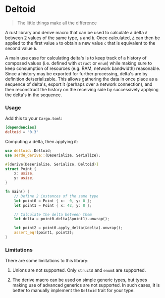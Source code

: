 # Deltoid

> The little things make all the difference

A rust library and derive macro that can be used to calculate a delta `Δ`
between 2 values of the same type, `a` and `b`.  Once calculated, `Δ` can
then be applied to the first value `a` to obtain a new value `c` that is
equivalent to the second value `b`.

A main use case for calculating delta's is to keep track of a history of
composed values (i.e. defined with `struct` or `enum`) while making sure
to keep consumption of resources (e.g. RAM, network bandwidth) reasonable.
Since a history may be exported for further processing, delta's are by
definition de/serializable. This allows gathering the data in once place
as a sequence of delta's, export it (perhaps over a network connection),
and then reconstruct the history on the receiving side by successively
applying the delta's in the sequence.


### Usage

Add this to your `Cargo.toml`:

```toml
[dependencies]
deltoid = "0.3"
```


Computing a delta, then applying it:

``` rust
use deltoid::Deltoid;
use serde_derive::{Deserialize, Serialize};

#[derive(Deserialize, Serialize, Deltoid)]
struct Point {
    x: usize,
    y: usize,
}

fn main() {
    // Define 2 instances of the same type
    let point0 = Point { x:  0, y: 0 };
    let point1 = Point { x: 42, y: 8 };

    // Calculate the delta between them
    let delta = point0.delta(&point1).unwrap();

    let point2 = point0.apply_delta(&delta).unwrap();
    assert_eq!(point1, point2);
}
```



### Limitations

There are some limitations to this library:

1. Unions are not supported. Only `struct`s and `enum`s are supported.

2. The derive macro can be used on simple generic types, but
      types making use of advanced generics are not supported.
      In such cases, it is better to manually implement the
      `Deltoid` trait for your type.
